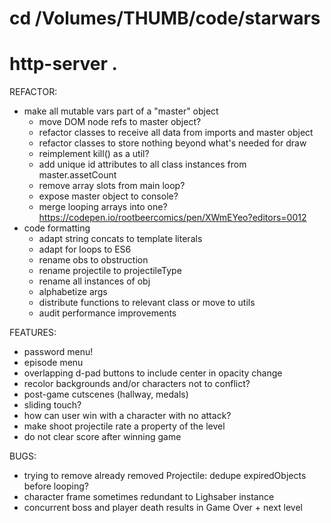 # cd /Volumes/THUMB/code/starwars
# http-server .

REFACTOR:
* make all mutable vars part of a "master" object
  * move DOM node refs to master object?
  * refactor classes to receive all data from imports and master object
  * refactor classes to store nothing beyond what's needed for draw
  * reimplement kill() as a util?
  * add unique id attributes to all class instances from master.assetCount
  * remove array slots from main loop?
  * expose master object to console?
  * merge looping arrays into one? https://codepen.io/rootbeercomics/pen/XWmEYeo?editors=0012
* code formatting
  * adapt string concats to template literals
  * adapt for loops to ES6
  * rename obs to obstruction
  * rename projectile to projectileType
  * rename all instances of obj
  * alphabetize args
  * distribute functions to relevant class or move to utils
  * audit performance improvements

FEATURES:
* password menu!
* episode menu
* overlapping d-pad buttons to include center in opacity change
* recolor backgrounds and/or characters not to conflict?
* post-game cutscenes (hallway, medals)
* sliding touch?
* how can user win with a character with no attack?
* make shoot projectile rate a property of the level
* do not clear score after winning game

BUGS:
* trying to remove already removed Projectile: dedupe expiredObjects before looping?
* character frame sometimes redundant to Lighsaber instance
* concurrent boss and player death results in Game Over + next level
